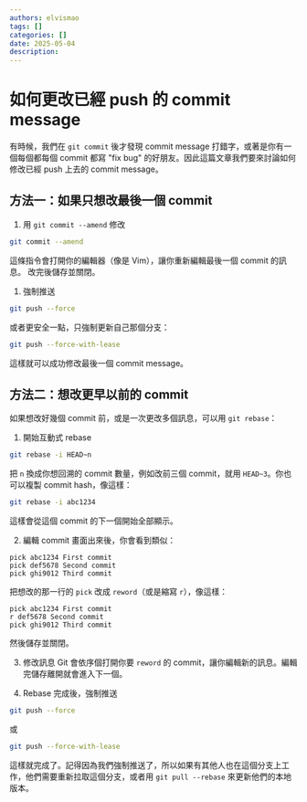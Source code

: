 ```yaml
---
authors: elvismao
tags: []
categories: []
date: 2025-05-04
description: 
---
```


# 如何更改已經 push 的 commit message

有時候，我們在 `git commit` 後才發現 commit message 打錯字，或著是你有一個每個都每個 commit 都寫 "fix bug" 的好朋友。因此這篇文章我們要來討論如何修改已經 push 上去的 commit message。

## 方法一：如果只想改最後一個 commit

1. 用 `git commit --amend` 修改

```bash
git commit --amend
```

這條指令會打開你的編輯器（像是 Vim），讓你重新編輯最後一個 commit 的訊息。
改完後儲存並關閉。

1. 強制推送

```bash
git push --force
```

或者更安全一點，只強制更新自己那個分支：

```bash
git push --force-with-lease
```

這樣就可以成功修改最後一個 commit message。

## 方法二：想改更早以前的 commit

如果想改好幾個 commit 前，或是一次更改多個訊息，可以用 `git rebase`：

1. 開始互動式 rebase

```bash
git rebase -i HEAD~n
```

把 `n` 換成你想回溯的 commit 數量，例如改前三個 commit，就用 `HEAD~3`。你也可以複製 commit hash，像這樣：

```bash
git rebase -i abc1234
```

這樣會從這個 commit 的下一個開始全部顯示。

2. 編輯 commit
   畫面出來後，你會看到類似：

```
pick abc1234 First commit
pick def5678 Second commit
pick ghi9012 Third commit
```

把想改的那一行的 `pick` 改成 `reword`（或是縮寫 `r`），像這樣：

```
pick abc1234 First commit
r def5678 Second commit
pick ghi9012 Third commit
```

然後儲存並關閉。

3. 修改訊息
   Git 會依序個打開你要 `reword` 的 commit，讓你編輯新的訊息。編輯完儲存離開就會進入下一個。

4. Rebase 完成後，強制推送

```bash
git push --force
```

或

```bash
git push --force-with-lease
```

這樣就完成了。記得因為我們強制推送了，所以如果有其他人也在這個分支上工作，他們需要重新拉取這個分支，或者用 `git pull --rebase` 來更新他們的本地版本。